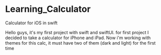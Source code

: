 # Learning_Calculator
Calculator for iOS in swift

Hello guys, it's my first project with swift and swiftUI. for first project I decided to take a calculator for iPhone and iPad.
Now i'm working with themes for this calc, it must have two of them (dark and light) for the first time
